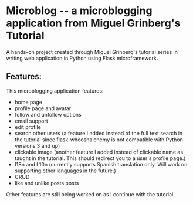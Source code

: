 # Microblog -- a microblogging application from Miguel Grinberg's Tutorial
A hands-on project created through Miguel Grinberg's tutorial series in writing web application in Python using Flask microframework.

## Features:
This microblogging application features:
  - home page
  - profile page and avatar
  - follow and unfollow options
  - email support
  - edit profile
  - search other users (a feature I added instead of the full text search in the tutorial since flask-whooshalchemy is not compatible with Python versions 3 and up)
  - clickable image (another feature I added instead of clickable name as taught in the tutorial. This should redirect you to a user's profile page.)
  - I18n and L10n (currently supports Spanish translation only. Will work on supporting other languages in the future.)
  - CRUD
  - like and unlike posts posts

Other features are still being worked on as I continue with the tutorial.